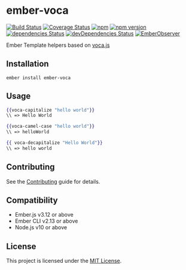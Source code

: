 ember-voca
==============================================================================

[![Build Status](https://travis-ci.org/rajasegar/ember-voca.svg?branch=master)](https://travis-ci.org/rajasegar/ember-voca) 
[![Coverage Status](https://coveralls.io/repos/github/rajasegar/ember-voca/badge.svg?branch=master)](https://coveralls.io/github/rajasegar/ember-voca?branch=master)
[![npm](https://img.shields.io/npm/dm/ember-voca.svg)](https://www.npmjs.com/package/ember-voca)
[![npm version](http://img.shields.io/npm/v/ember-voca.svg?style=flat)](https://npmjs.org/package/ember-voca "View this project on npm")
[![dependencies Status](https://david-dm.org/rajasegar/ember-voca/status.svg)](https://david-dm.org/rajasegar/ember-voca)
[![devDependencies Status](https://david-dm.org/rajasegar/ember-voca/dev-status.svg)](https://david-dm.org/rajasegar/ember-voca?type=dev)
[![EmberObserver](http://emberobserver.com/badges/ember-voca.svg?branch=master)](http://emberobserver.com/addons/ember-voca)

Ember Template helpers based on [voca.js](https://vocajs.com/)


Installation
------------------------------------------------------------------------------

```
ember install ember-voca
```


Usage
------------------------------------------------------------------------------

```hbs
{{voca-capitalize "hello world"}}
\\ => Hello World
```

```hbs
{{voca-camel-case "hello world"}}
\\ => helloWorld
```

```hbs
{{ voca-decapitalize "Hello World"}}
\\ => hello world
```
Contributing
------------------------------------------------------------------------------

See the [Contributing](CONTRIBUTING.md) guide for details.

Compatibility
------------------------------------------------------------------------------

* Ember.js v3.12 or above
* Ember CLI v2.13 or above
* Node.js v10 or above


License
------------------------------------------------------------------------------

This project is licensed under the [MIT License](LICENSE.md).
